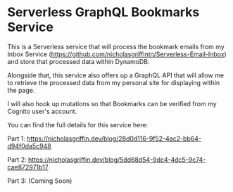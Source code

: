# Serverless GraphQL Bookmarks Service

This is a Serverless service that will process the bookmark emails from my Inbox Service (https://github.com/nicholasgriffintn/Serverless-Email-Inbox) and store that processed data within DynamoDB.

Alongside that, this service also offers up a GraphQL API that will allow me to retrieve the processed data from my personal site for displaying within the page.

I will also hook up mutations so that Bookmarks can be verified from my Cognito user's account.

You can find the full details for this service here:

Part 1:
https://nicholasgriffin.dev/blog/28d0d116-9f52-4ac2-bb64-d94f0da5c948

Part 2:
https://nicholasgriffin.dev/blog/5dd68d54-9dc4-4dc5-9c74-cae872971b17

Part 3:
(Coming Soon)
